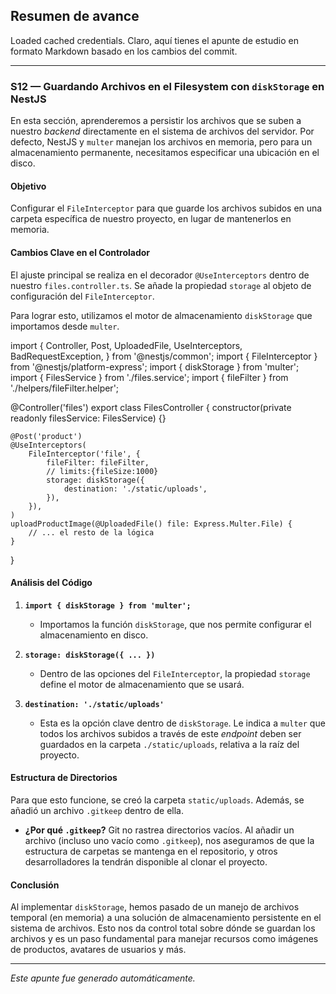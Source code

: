 ## Resumen de avance
Loaded cached credentials.
Claro, aquí tienes el apunte de estudio en formato Markdown basado en los cambios del commit.

---

### **S12 — Guardando Archivos en el Filesystem con `diskStorage` en NestJS**

En esta sección, aprenderemos a persistir los archivos que se suben a nuestro _backend_ directamente en el sistema de archivos del servidor. Por defecto, NestJS y `multer` manejan los archivos en memoria, pero para un almacenamiento permanente, necesitamos especificar una ubicación en el disco.

#### **Objetivo**

Configurar el `FileInterceptor` para que guarde los archivos subidos en una carpeta específica de nuestro proyecto, en lugar de mantenerlos en memoria.

#### **Cambios Clave en el Controlador**

El ajuste principal se realiza en el decorador `@UseInterceptors` dentro de nuestro `files.controller.ts`. Se añade la propiedad `storage` al objeto de configuración del `FileInterceptor`.

Para lograr esto, utilizamos el motor de almacenamiento `diskStorage` que importamos desde `multer`.

import {
	Controller,
	Post,
	UploadedFile,
	UseInterceptors,
	BadRequestException,
} from '@nestjs/common';
import { FileInterceptor } from '@nestjs/platform-express';
import { diskStorage } from 'multer';
import { FilesService } from './files.service';
import { fileFilter } from './helpers/fileFilter.helper';

@Controller('files')
export class FilesController {
	constructor(private readonly filesService: FilesService) {}

	@Post('product')
	@UseInterceptors(
		FileInterceptor('file', {
			fileFilter: fileFilter,
			// limits:{fileSize:1000}
			storage: diskStorage({
				destination: './static/uploads',
			}),
		}),
	)
	uploadProductImage(@UploadedFile() file: Express.Multer.File) {
		// ... el resto de la lógica
	}
}

#### **Análisis del Código**

1.  **`import { diskStorage } from 'multer';`**
    *   Importamos la función `diskStorage`, que nos permite configurar el almacenamiento en disco.

2.  **`storage: diskStorage({ ... })`**
    *   Dentro de las opciones del `FileInterceptor`, la propiedad `storage` define el motor de almacenamiento que se usará.

3.  **`destination: './static/uploads'`**
    *   Esta es la opción clave dentro de `diskStorage`. Le indica a `multer` que todos los archivos subidos a través de este _endpoint_ deben ser guardados en la carpeta `./static/uploads`, relativa a la raíz del proyecto.

#### **Estructura de Directorios**

Para que esto funcione, se creó la carpeta `static/uploads`. Además, se añadió un archivo `.gitkeep` dentro de ella.

*   **¿Por qué `.gitkeep`?** Git no rastrea directorios vacíos. Al añadir un archivo (incluso uno vacío como `.gitkeep`), nos aseguramos de que la estructura de carpetas se mantenga en el repositorio, y otros desarrolladores la tendrán disponible al clonar el proyecto.

#### **Conclusión**

Al implementar `diskStorage`, hemos pasado de un manejo de archivos temporal (en memoria) a una solución de almacenamiento persistente en el sistema de archivos. Esto nos da control total sobre dónde se guardan los archivos y es un paso fundamental para manejar recursos como imágenes de productos, avatares de usuarios y más.

---
*Este apunte fue generado automáticamente.*

